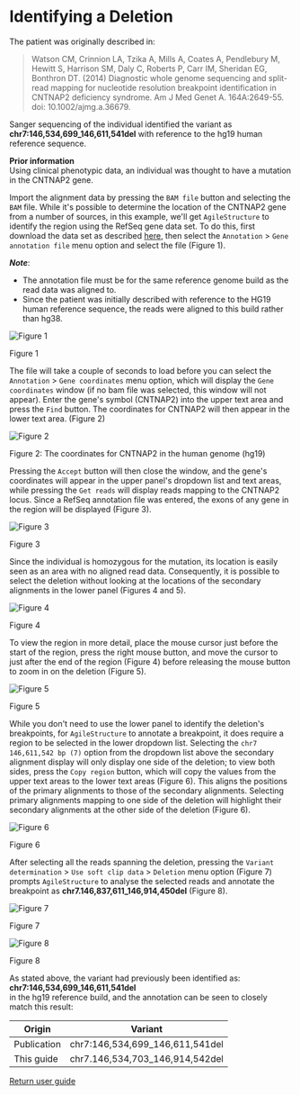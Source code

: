 # Identifying a Deletion

The patient was originally described in: 
> Watson CM, Crinnion LA, Tzika A, Mills A, Coates A, Pendlebury M, Hewitt S, Harrison SM, Daly C, Roberts P, Carr IM, Sheridan EG, Bonthron DT. (2014) Diagnostic whole genome sequencing and split-read mapping for nucleotide resolution breakpoint identification in CNTNAP2 deficiency syndrome. Am J Med Genet A. 164A:2649-55. doi: 10.1002/ajmg.a.36679.

Sanger sequencing of the individual identified the variant as __chr7:146,534,699_146,611,541del__  with reference to the hg19 human reference sequence. 

__Prior information__  
Using clinical phenotypic data, an individual was thought to have a mutation in the CNTNAP2 gene.  

Import the alignment data by pressing the ```BAM file``` button and selecting the ```BAM``` file. While it's possible to determine the location of the CNTNAP2 gene from a number of sources, in this example, we'll get ```AgileStructure``` to identify the region using the RefSeq gene data set. To do this, first download the data set as described [here](downloadingOptionalFiles.md), then select the ```Annotation``` > ```Gene annotation file``` menu option and select the file (Figure 1).   

***Note***:
* The annotation file must be for the same reference genome build as the read data was aligned to. 
* Since the patient was initially described with reference to the HG19 human reference sequence, the reads were aligned to this build rather than hg38.


![Figure 1](images/examples/figure1del.jpg)

Figure 1

The file will take a couple of seconds to load before you can select the ```Annotation``` > ```Gene coordinates``` menu option, which will display the ```Gene coordinates``` window (if no bam file was selected, this window will not appear). Enter the gene's symbol (CNTNAP2) into the upper text area and press the ```Find``` button. The coordinates for CNTNAP2 will then appear in the lower text area. (Figure 2)

![Figure 2](images/examples/figure2del.jpg)

Figure 2: The coordinates for CNTNAP2 in the human genome (hg19)

Pressing the ```Accept``` button will then close the window, and the gene's coordinates will appear in the upper panel's dropdown list and text areas, while pressing the ```Get reads``` will display reads mapping to the CNTNAP2 locus. Since a RefSeq annotation file was entered, the exons of any gene in the region will be displayed (Figure 3). 

![Figure 3](images/examples/figure3del.jpg)

Figure 3

Since the individual is homozygous for the mutation, its location is easily seen as an area with no aligned read data. Consequently, it is possible to select the deletion without looking at the locations of the secondary alignments in the lower panel (Figures 4 and 5).

![Figure 4](images/examples/figure4del.jpg)

Figure 4

To view the region in more detail, place the mouse cursor just before the start of the region, press the right mouse button, and move the cursor to just after the end of the region (Figure 4) before releasing the mouse button to zoom in on the deletion (Figure 5).

![Figure 5](images/examples/figure5del.jpg)

Figure 5

While you don't need to use the lower panel to identify the deletion's breakpoints, for ```AgileStructure``` to annotate a breakpoint, it does require a region to be selected in the lower dropdown list. Selecting the ```chr7 146,611,542 bp (7)``` option from the dropdown list above the secondary alignment display will only display one side of the deletion; to view both sides, press the ```Copy region``` button, which will copy the values from the upper text areas to the lower text areas (Figure 6). This aligns the positions of the primary alignments to those of the secondary alignments. Selecting primary alignments mapping to one side of the deletion will highlight their secondary alignments at the other side of the deletion (Figure 6).

![Figure 6](images/examples/figure6del.jpg)

Figure 6

After selecting all the reads spanning the deletion, pressing the ```Variant determination``` > ```Use soft clip data``` > ```Deletion``` menu option (Figure 7) prompts ```AgileStructure``` to analyse the selected reads and annotate the breakpoint as __chr7.146,837,611_146,914,450del__ (Figure 8).  

![Figure 7](images/examples/figure7del.jpg)

Figure 7

![Figure 8](images/examples/figure8del.jpg)

Figure 8

As stated above, the variant had previously been identified as:  
 __chr7:146,534,699_146,611,541del__   
 in the hg19 reference build, and the annotation can be seen to closely match this result:

|Origin|Variant|
|-|-|
|Publication|chr7:146,534,699_146,611,541del|
|This guide|chr7.146,534,703_146,914,542del|


[Return user guide](README.md#deletion) 
